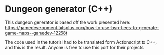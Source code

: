# Dungeon generator (C++)


This dungeon generator is based off the work presented here: https://gamedevelopment.tutsplus.com/how-to-use-bsp-trees-to-generate-game-maps--gamedev-12268t

The code used in the tutorial had to be translated form Actionscript to C++, and this is the result. Anyone is free to use this port for their projects.
